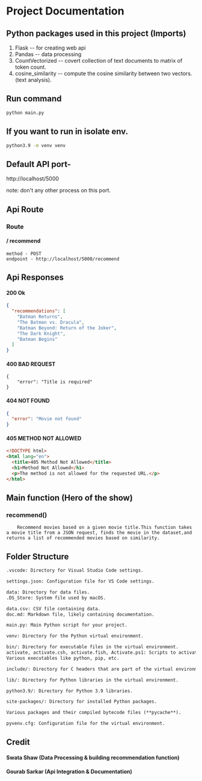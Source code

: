# Project Documentation

## Python packages used in this project (Imports)

1. Flask -- for creating web api
2. Pandas -- data processing
3. CountVectorized -- covert collection of text documents to matrix of token count.
4. cosine_similarity -- compute the cosine similarity between two vectors. (text analysis).

## Run command

```python
python main.py
```

## If you want to run in isolate env.
``` bash 
python3.9 -m venv venv
```

## Default API port-

http://localhost/5000

note: don't any other process on this port.

## Api Route

### Route

#### / recommend

    method - POST
    endpoint - http://localhost/5000/recommend

## Api Responses

#### 200 Ok

```json
{
  "recommendations": [
    "Batman Returns",
    "The Batman vs. Dracula",
    "Batman Beyond: Return of the Joker",
    "The Dark Knight",
    "Batman Begins"
  ]
}
```

#### 400 BAD REQUEST

```
{
    "error": "Title is required"
}
```

#### 404 NOT FOUND

```json
{
  "error": "Movie not found"
}
```

#### 405 METHOD NOT ALLOWED

```html
<!DOCTYPE html>
<html lang="en">
  <title>405 Method Not Allowed</title>
  <h1>Method Not Allowed</h1>
  <p>The method is not allowed for the requested URL.</p>
</html>
```

## Main function (Hero of the show)

### recommend()

```text
    Recommend movies based on a given movie title.This function takes a movie title from a JSON request, finds the movie in the dataset,and returns a list of recommended movies based on similarity.
```

## Folder Structure

```md
.vscode: Directory for Visual Studio Code settings.

settings.json: Configuration file for VS Code settings.

data: Directory for data files.
.DS_Store: System file used by macOS.

data.csv: CSV file containing data.
doc.md: Markdown file, likely containing documentation.

main.py: Main Python script for your project.

venv: Directory for the Python virtual environment.

bin/: Directory for executable files in the virtual environment.
activate, activate.csh, activate.fish, Activate.ps1: Scripts to activate the virtual environment.
Various executables like python, pip, etc.

include/: Directory for C headers that are part of the virtual environment.

lib/: Directory for Python libraries in the virtual environment.

python3.9/: Directory for Python 3.9 libraries.

site-packages/: Directory for installed Python packages.

Various packages and their compiled bytecode files (**pycache**).

pyvenv.cfg: Configuration file for the virtual environment.
```

## Credit

#### Swata Shaw (Data Processing & building recommendation function)

#### Gourab Sarkar (Api Integration & Documentation)
